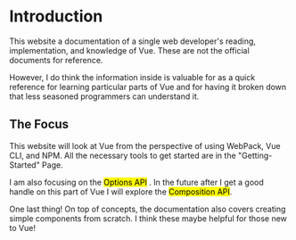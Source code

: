 # Introduction

This website a documentation of a single web developer's reading, implementation, and knowledge of Vue. These are not the official documents for reference.

However, I do think the information inside is valuable for as a quick reference for learning particular parts of Vue and for having it broken down that less seasoned programmers can understand it.

## The Focus

This website will look at Vue from the perspective of using WebPack, Vue CLI, and NPM. All the necessary tools to get started are in the "Getting-Started" Page.

I am also focusing on the <mark>Options API</mark> . In the future after I get a good handle on this part of Vue I will explore the <mark>Composition API</mark>.

One last thing! On top of concepts, the documentation also covers creating simple components from scratch. I think these maybe helpful for those new to Vue!